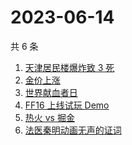 # 2023-06-14

共 6 条

<!-- BEGIN -->
<!-- 最后更新时间 Wed Jun 14 2023 15:06:28 GMT+0800 (China Standard Time) -->

1. [天津居民楼爆炸致 3 死](https://www.zhihu.com/search?q=%E5%A4%A9%E6%B4%A5%E5%B1%85%E6%B0%91%E6%A5%BC%E7%88%86%E7%82%B8%E8%87%B4%203%20%E6%AD%BB)
1. [金价上涨](https://www.zhihu.com/search?q=%E9%87%91%E4%BB%B7%E4%B8%8A%E6%B6%A8)
1. [世界献血者日](https://www.zhihu.com/search?q=%E4%B8%96%E7%95%8C%E7%8C%AE%E8%A1%80%E8%80%85%E6%97%A5)
1. [FF16 上线试玩 Demo](https://www.zhihu.com/search?q=FF16%20%E4%B8%8A%E7%BA%BF%E8%AF%95%E7%8E%A9%20Demo)
1. [热火 vs 掘金](https://www.zhihu.com/search?q=%E7%83%AD%E7%81%AB%20vs%20%E6%8E%98%E9%87%91)
1. [法医秦明动画无声的证词](https://www.zhihu.com/search?q=%E6%B3%95%E5%8C%BB%E7%A7%A6%E6%98%8E%E5%8A%A8%E7%94%BB%E6%97%A0%E5%A3%B0%E7%9A%84%E8%AF%81%E8%AF%8D)

<!-- END -->
